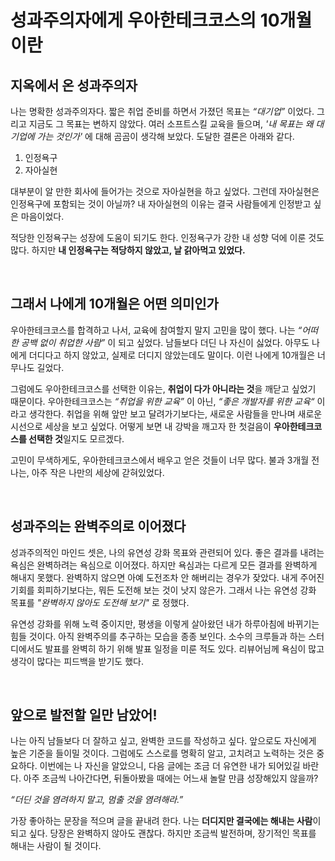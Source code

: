 # 성과주의자에게 우아한테크코스의 10개월이란


## 지옥에서 온 성과주의자
나는 명확한 성과주의자다. 짧은 취업 준비를 하면서 가졌던 목표는 _“대기업”_ 이었다. 그리고 지금도 그 목표는 변하지 않았다. 여러 소프트스킬 교육을 들으며, _'내 목표는 왜 대기업에 가는 것인가'_ 에 대해 곰곰이 생각해 보았다. 도달한 결론은 아래와 같다.

1. 인정욕구
2. 자아실현

대부분이 알 만한 회사에 들어가는 것으로 자아실현을 하고 싶었다. 그런데 자아실현은 인정욕구에 포함되는 것이 아닐까? 내 자아실현의 이유는 결국 사람들에게 인정받고 싶은 마음이었다.

적당한 인정욕구는 성장에 도움이 되기도 한다. 인정욕구가 강한 내 성향 덕에 이룬 것도 많다. 하지만 **내 인정욕구는 적당하지 않았고, 날 갉아먹고 있었다.**

<br>

## 그래서 나에게 10개월은 어떤 의미인가

우아한테크코스를 합격하고 나서, 교육에 참여할지 말지 고민을 많이 했다. 나는 _“어떠한 공백 없이 취업한 사람”_ 이 되고 싶었다. 남들보다 더딘 나 자신이 싫었다. 아무도 나에게 더디다고 하지 않았고, 실제로 더디지 않았는데도 말이다. 이런 나에게 10개월은 너무나도 길었다. 

그럼에도 우아한테크코스를 선택한 이유는, **취업이 다가 아니라는 것**을 깨닫고 싶었기 때문이다. 우아한테크코스는 _“취업을 위한 교육”_ 이 아닌, _“좋은 개발자를 위한 교육“_ 이라고 생각한다. 취업을 위해 앞만 보고 달려가기보다는, 새로운 사람들을 만나며 새로운 시선으로 세상을 보고 싶었다. 어떻게 보면 내 강박을 깨고자 한 첫걸음이 **우아한테크코스를 선택한 것**일지도 모르겠다.

고민이 무색하게도, 우아한테크코스에서 배우고 얻은 것들이 너무 많다. 불과 3개월 전 나는, 아주 작은 나만의 세상에 갇혀있었다.

<br>

## 성과주의는 완벽주의로 이어졌다

성과주의적인 마인드 셋은, 나의 유연성 강화 목표와 관련되어 있다. 좋은 결과를 내려는 욕심은 완벽하려는 욕심으로 이어졌다. 하지만 욕심과는 다르게 모든 결과를 완벽하게 해내지 못했다. 완벽하지 않으면 아예 도전조차 안 해버리는 경우가 잦았다. 내게 주어진 기회를 회피하기보다는, 뭐든 도전해 보는 것이 낫지 않은가. 그래서 나는 유연성 강화 목표를 _"완벽하지 않아도 도전해 보기"_ 로 정했다.

유연성 강화를 위해 노력 중이지만, 평생을 이렇게 살아왔던 내가 하루아침에 바뀌기는 힘들 것이다. 아직 완벽주의를 추구하는 모습을 종종 보인다. 소수의 크루들과 하는 스터디에서도 발표를 완벽히 하기 위해 발표 일정을 미룬 적도 있다. 리뷰어님께 욕심이 많고 생각이 많다는 피드백을 받기도 했다.

<br>

## 앞으로 발전할 일만 남았어!

나는 아직 남들보다 더 잘하고 싶고, 완벽한 코드를 작성하고 싶다. 앞으로도 자신에게 높은 기준을 들이밀 것이다. 그럼에도 스스로를 명확히 알고, 고치려고 노력하는 것은 중요하다. 이번에는 나 자신을 알았으니, 다음 글에는 조금 더 유연한 내가 되어있길 바란다. 아주 조금씩 나아간다면, 뒤돌아봤을 때에는 어느새 놀랄 만큼 성장해있지 않을까?


_“더딘 것을 염려하지 말고, 멈출 것을 염려해라.”_

가장 좋아하는 문장을 적으며 글을 끝내려 한다. 나는 **더디지만 결국에는 해내는 사람**이 되고 싶다. 당장은 완벽하지 않아도 괜찮다. 하지만 조금씩 발전하며, 장기적인 목표를 해내는 사람이 될 것이다. 
